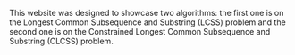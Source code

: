This website was designed to showcase two algorithms: the first one is on the
Longest Common Subsequence and Substring (LCSS) problem and the second one is on
the Constrained Longest Common Subsequence and Substring (CLCSS) problem.
